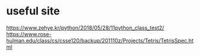 # useful site

https://www.zehye.kr/python/2018/05/28/11python_class_test2/
https://www.rose-hulman.edu/class/cs/csse120/backup/201110z/Projects/Tetris/TetrisSpec.html
